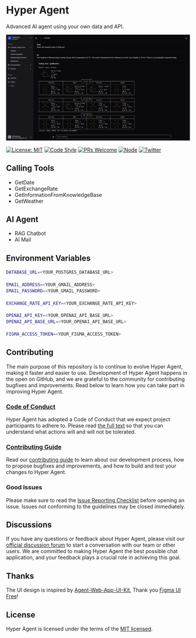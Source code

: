 # Hyper Agent

Advanced AI agent using your own data and API.

![Hyper Agent](./screenshots/chatbot.jpg)

[![License: MIT](https://img.shields.io/badge/License-MIT-green.svg)](https://opensource.org/licenses/MIT)
[![Code Style](https://img.shields.io/badge/code%20style-prettier-green)](https://prettier.io/)
[![PRs Welcome](https://img.shields.io/badge/PRs-welcome-green.svg)](https://github.com/HyperChatBot/hyperchat/pulls)
[![Node](https://img.shields.io/badge/Node.js-%3E%3D20.18.0-green.svg)](https://nodejs.org/en/)
[![Twitter](https://img.shields.io/badge/Twitter-Connect-brightgreen?logo=twitter)](https://twitter/YanceyOfficial)

## Calling Tools

- GetDate
- GetExchangeRate
- GetInformationFromKnowledgeBase
- GetWeather

## AI Agent

- RAG Chatbot
- AI Mail

## Environment Variables

```bash
DATABASE_URL=<YOUR_POSTGRES_DATABASE_URL>

EMAIL_ADDRESS=<YOUR_GMAIL_ADDRESS>
EMAIL_PASSWORD=<YOUR_GMAIL_PASSWORD>

EXCHANGE_RATE_API_KEY=<YOUR_EXCHANGE_RATE_API_KEY>

OPENAI_API_KEY=<YOUR_OPENAI_API_BASE_URL>
OPENAI_API_BASE_URL=<YOUR_OPENAI_API_BASE_URL>

FIGMA_ACCESS_TOKEN=<YOUR_FIGMA_ACCESS_TOKEN>
```

## Contributing

The main purpose of this repository is to continue to evolve Hyper Agent, making it faster and easier to use. Development of Hyper Agent happens in the open on GitHub, and we are grateful to the community for contributing bugfixes and improvements. Read below to learn how you can take part in improving Hyper Agent.

### [Code of Conduct](./CODE_OF_CONDUCT.md)

Hyper Agent has adopted a Code of Conduct that we expect project participants to adhere to. Please read [the full text](./CODE_OF_CONDUCT.md) so that you can understand what actions will and will not be tolerated.

### [Contributing Guide](./CONTRIBUTING.md)

Read our [contributing guide](./CONTRIBUTING.md) to learn about our development process, how to propose bugfixes and improvements, and how to build and test your changes to Hyper Agent.

### Good Issues

Please make sure to read the [Issue Reporting Checklist](./.github/ISSUE_TEMPLATE/bug_report.md) before opening an issue. Issues not conforming to the guidelines may be closed immediately.

## Discussions

If you have any questions or feedback about Hyper Agent, please visit our [official discussion forum](https://github.com/orgs/HyperChatBot/discussions/71) to start a conversation with our team or other users. We are committed to making Hyper Agent the best possible chat application, and your feedback plays a crucial role in achieving this goal.

## Thanks

The UI design is inspired by [Agent-Web-App-UI-Kit](https://www.figma.com/community/file/1167012734150108159/Agent-Web-App-UI-Kit), Thank you [Figma UI Free](https://www.figma.com/@figmauifree)!

## License

Hyper Agent is licensed under the terms of the [MIT licensed](https://opensource.org/licenses/MIT).

